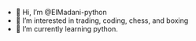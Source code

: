 - 👋 Hi, I’m @ElMadani-python
- 👀 I’m interested in trading, coding, chess, and boxing
- 🌱 I’m currently learning python.


<!---
ElMadani-python/ElMadani-python is a ✨ special ✨ repository because its `README.md` (this file) appears on your GitHub profile.
You can click the Preview link to take a look at your changes.
--->
